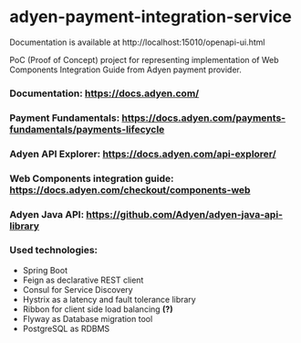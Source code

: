 # adyen-payment-integration-service

Documentation is available at http://localhost:15010/openapi-ui.html

PoC (Proof of Concept) project for representing implementation of 
Web Components Integration Guide from Adyen payment provider.

### Documentation: https://docs.adyen.com/
### Payment Fundamentals: https://docs.adyen.com/payments-fundamentals/payments-lifecycle
### Adyen API Explorer: https://docs.adyen.com/api-explorer/
### Web Components integration guide: https://docs.adyen.com/checkout/components-web
### Adyen Java API: https://github.com/Adyen/adyen-java-api-library

### Used technologies:

- Spring Boot
- Feign as declarative REST client
- Consul for Service Discovery
- Hystrix as a latency and fault tolerance library
- Ribbon for client side load balancing **(?)**
- Flyway as Database migration tool
- PostgreSQL as RDBMS